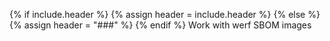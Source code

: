 {% if include.header %}
{% assign header = include.header %}
{% else %}
{% assign header = "###" %}
{% endif %}
Work with werf SBOM images

